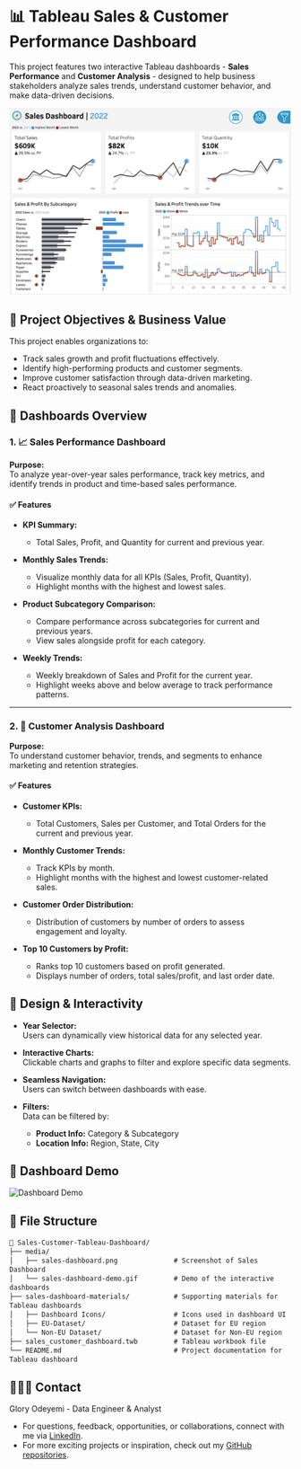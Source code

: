 # 📊 Tableau Sales & Customer Performance Dashboard

This project features two interactive Tableau dashboards - **Sales Performance** and **Customer Analysis** - designed to help business stakeholders analyze sales trends, understand customer behavior, and make data-driven decisions.

![Dashboard](media/sales-dashboard.png)

## 🎯 Project Objectives & Business Value
This project enables organizations to:
- Track sales growth and profit fluctuations effectively.
- Identify high-performing products and customer segments.
- Improve customer satisfaction through data-driven marketing.
- React proactively to seasonal sales trends and anomalies.

## 📌 Dashboards Overview

### 1. 📈 Sales Performance Dashboard

**Purpose:**  
To analyze year-over-year sales performance, track key metrics, and identify trends in product and time-based sales performance.

#### ✅ Features
- **KPI Summary:**  
  - Total Sales, Profit, and Quantity for current and previous year.

- **Monthly Sales Trends:**  
  - Visualize monthly data for all KPIs (Sales, Profit, Quantity).
  - Highlight months with the highest and lowest sales.

- **Product Subcategory Comparison:**  
  - Compare performance across subcategories for current and previous years.
  - View sales alongside profit for each category.

- **Weekly Trends:**  
  - Weekly breakdown of Sales and Profit for the current year.
  - Highlight weeks above and below average to track performance patterns.

---

### 2. 👥 Customer Analysis Dashboard

**Purpose:**  
To understand customer behavior, trends, and segments to enhance marketing and retention strategies.

#### ✅ Features
- **Customer KPIs:**  
  - Total Customers, Sales per Customer, and Total Orders for the current and previous year.

- **Monthly Customer Trends:**  
  - Track KPIs by month.
  - Highlight months with the highest and lowest customer-related sales.

- **Customer Order Distribution:**  
  - Distribution of customers by number of orders to assess engagement and loyalty.

- **Top 10 Customers by Profit:**  
  - Ranks top 10 customers based on profit generated.
  - Displays number of orders, total sales/profit, and last order date.

## 🧩 Design & Interactivity

- **Year Selector:**  
  Users can dynamically view historical data for any selected year.

- **Interactive Charts:**  
  Clickable charts and graphs to filter and explore specific data segments.

- **Seamless Navigation:**  
  Users can switch between dashboards with ease.

- **Filters:**  
  Data can be filtered by:
  - **Product Info:** Category & Subcategory  
  - **Location Info:** Region, State, City

## 🎥 Dashboard Demo

![Dashboard Demo](media/sales-dashboard-demo.gif)

## 📁 File Structure

```
📁 Sales-Customer-Tableau-Dashboard/
├── media/
│   ├── sales-dashboard.png              # Screenshot of Sales Dashboard
│   └── sales-dashboard-demo.gif         # Demo of the interactive dashboards
├── sales-dashboard-materials/           # Supporting materials for Tableau dashboards
│   ├── Dashboard Icons/                 # Icons used in dashboard UI
│   ├── EU-Dataset/                      # Dataset for EU region
│   └── Non-EU Dataset/                  # Dataset for Non-EU region
├── sales_customer_dashboard.twb         # Tableau workbook file
└── README.md                            # Project documentation for Tableau dashboard
```

## 👩🏽‍💻 Contact
Glory Odeyemi - Data Engineer & Analyst
- For questions, feedback, opportunities, or collaborations, connect with me via [LinkedIn](https://www.linkedin.com/in/glory-odeyemi/).
- For more exciting projects or inspiration, check out my [GitHub repositories](https://github.com/gloryodeyemi).
